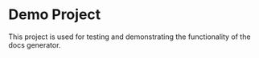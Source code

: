 # Demo Project

This project is used for testing and demonstrating the functionality of the docs generator.
